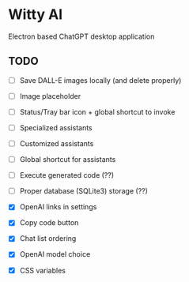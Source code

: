 # Witty AI

Electron based ChatGPT desktop application

## TODO

- [ ] Save DALL-E images locally (and delete properly)
- [ ] Image placeholder
- [ ] Status/Tray bar icon + global shortcut to invoke
- [ ] Specialized assistants
- [ ] Customized assistants
- [ ] Global shortcut for assistants
- [ ] Execute generated code (??)
- [ ] Proper database (SQLite3) storage (??)

- [x] OpenAI links in settings
- [x] Copy code button
- [x] Chat list ordering
- [x] OpenAI model choice
- [x] CSS variables
